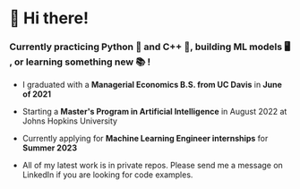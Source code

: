<!--
**cvaisnor/cvaisnor** is a ✨ _special_ ✨ repository because its `README.md` (this file) appears on your GitHub profile.

Here are some ideas to get you started:

- 🔭 I’m currently working on ...
- 🌱 I’m currently learning ...
- 👯 I’m looking to collaborate on ...
- 🤔 I’m looking for help with ...
- 💬 Ask me about ...
- 📫 How to reach me: ...
- 😄 Pronouns: ...
- ⚡ Fun fact: ...
-->


# 👋 Hi there!
### Currently practicing Python 🐍 and C++ 💾, building ML models 🖥 , or learning something new 📚 !

* I graduated with a __Managerial Economics B.S. from UC Davis__ in __June of 2021__
* Starting a __Master's Program in Artificial Intelligence__ in August 2022 at Johns Hopkins University
* Currently applying for __Machine Learning Engineer internships__ for __Summer 2023__

* All of my latest work is in private repos. Please send me a message on LinkedIn if you are looking for code examples. 
